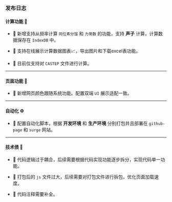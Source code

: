 ### 发布日志

#### 计算功能 🧮

- 🚀 新增支持从频率计算 `同位素分馏` 和 `力常数` 的功能，支持 **声子** 计算，计算数据保存在 `IndexDB` 中。

- 🚀 支持在线展示计算数据图表📈，导出图片和下载excel表功能。

- 🚀 目前仅支持对 `CASTEP` 文件进行计算。

--- 

#### 页面功能 🧚

- 🚀 新增网页颜色跟随系统功能。配置双端 `UI` 展示适配一致。

---

#### 自动化 ⚙️

- 🚀 配置自动化脚本，根据 **开发环境** 和 **生产环境** 分别打包并且部署在 `github-page` 和 `surge` 网站。

---

#### 技术债 💸

- 🔧 代码逻辑过于耦合，后续需要根据代码实现功能逐步拆分，实现代码单一功能。

- 🔧 打包后的 `js` 文件过大，后续需要对打包文件进行拆包，优化页面加载速度。

- 🔧 代码注释需要补全。